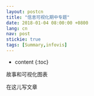 ```yaml
---
layout: postcn
title: "信息可视化期中专题"
date: 2018-01-04 08:00:00 +0800
lang: cn
nav: post
stickie: true
tags: [Summary,infovis]
---
```


* content
{:toc}

故事和可视化图表
<!-- more -->
在这儿写文章
